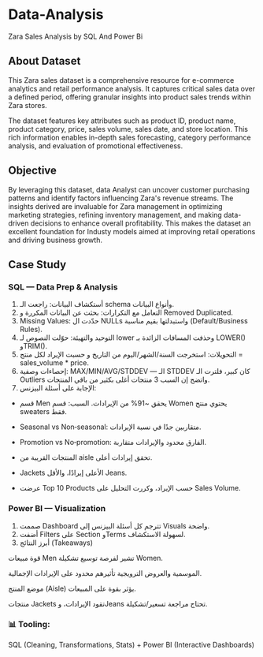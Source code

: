 # Data-Analysis
Zara Sales Analysis by SQL And Power Bi
## About Dataset
This Zara sales dataset is a comprehensive resource for e-commerce analytics and retail performance analysis. It captures critical sales data over a defined period, offering granular insights into product sales trends within Zara stores.

The dataset features key attributes such as product ID, product name, product category, price, sales volume, sales date, and store location. This rich information enables in-depth sales forecasting, category performance analysis, and evaluation of promotional effectiveness.
## Objective
By leveraging this dataset, data Analyst can uncover customer purchasing patterns and identify factors influencing Zara's revenue streams. The insights derived are invaluable for Zara management in optimizing marketing strategies, refining inventory management, and making data-driven decisions to enhance overall profitability. This makes the dataset an excellent foundation for Industy models aimed at improving retail operations and driving business growth.
## Case Study 
### SQL — Data Prep & Analysis

1. أستكشاف البيانات: راجعت الـ schema وأنواع البيانات.
2. التعامل مع التكرارات: بحثت عن البيانات المكررة و Removed Duplicated.
3. Missing Values: حدّدت ال NULLs واستبدلتها بقيم مناسبة (Default/Business Rules).
4. التوحيد والتهيئة: حوّلت النصوص لـ lower وحذفت المسافات الزائدة بـ LOWER() وTRIM().
5. التحويلات: استخرجت السنة/الشهر/اليوم من التاريخ و حسبت الإيراد لكل منتج = sales_volume * price.
6. إحصاءات وصفية: MAX/MIN/AVG/STDDEV — الـ STDDEV كان كبير، فلترت الـ Outliers واتضح إن السبب 3 منتجات أغلى بكثير من باقي المنتجات.
7. الإجابة على أسئلة البيزنس:
* قسم Men يحقق ~91% من الإيرادات. السبب: قسم Women يحتوي منتج sweaters فقط.
* Seasonal vs Non‑seasonal: متقاربين جدًا في نسبة الإيرادات.
* Promotion vs No‑promotion: الفارق محدود والإيرادات متقاربة.
* المنتجات القريبة من aisle تحقق إيرادات أعلى.

* Jackets الأعلى إيرادًا، والأقل Jeans.
* عرضت Top 10 Products حسب الإيراد، وكررت التحليل على Sales Volume.

### Power BI — Visualization
1. صممت Dashboard تترجم كل أسئلة البيزنس إلى Visuals واضحة.
2. أضفت Filters على Section وTerms لسهولة الاستكشاف.
3. أبرز النتائج (Takeaways)

قوة مبيعات Men تشير لفرصة توسيع تشكيلة Women.

الموسمية والعروض الترويجية تأثيرهم محدود على الإيرادات الإجمالية.

موضع المنتج (Aisle) يؤثر بقوة على المبيعات.

منتجات Jackets تقود الإيرادات، وJeans تحتاج مراجعة تسعير/تشكيلة.
### 📊 Tooling: 
SQL (Cleaning, Transformations, Stats) + Power BI (Interactive Dashboards)
